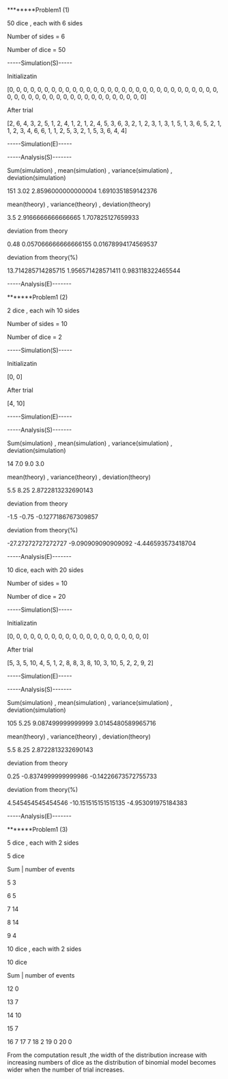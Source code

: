 ********Problem1 (1)

50 dice , each with 6 sides


Number of sides =  6

Number of dice =  50

-----Simulation(S)-----

Initializatin

[0, 0, 0, 0, 0, 0, 0, 0, 0, 0, 0, 0, 0, 0, 0, 0, 0, 0, 0, 0, 0, 0, 0, 0, 0, 0, 0, 0, 0, 0, 0, 0, 0, 0, 0, 0, 0, 0, 0, 0, 0, 0, 0, 0, 0, 0, 0, 0, 0, 0]

After trial

[2, 6, 4, 3, 2, 5, 1, 2, 4, 1, 2, 1, 2, 4, 5, 3, 6, 3, 2, 1, 2, 3, 1, 3, 1, 5, 1, 3, 6, 5, 2, 1, 1, 2, 3, 4, 6, 6, 1, 1, 2, 5, 3, 2, 1, 5, 3, 6, 4, 4]

-----Simulation(E)-----

-----Analysis(S)-------

Sum(simulation) , mean(simulation) , variance(simulation) , deviation(simulation) 

151 3.02 2.8596000000000004 1.6910351859142376

mean(theory) , variance(theory) , deviation(theory)

3.5 2.9166666666666665 1.707825127659933

deviation from theory

0.48 0.057066666666666155 0.01678994174569537

deviation from theory(%)

13.714285714285715 1.956571428571411 0.983118322465544

-----Analysis(E)-------




*******Problem1 (2)

2 dice , each wih 10 sides


Number of sides =  10

Number of dice =  2

-----Simulation(S)-----

Initializatin

[0, 0]

After trial

[4, 10]

-----Simulation(E)-----

-----Analysis(S)-------

Sum(simulation) , mean(simulation) , variance(simulation) , deviation(simulation) 

14 7.0 9.0 3.0

mean(theory) , variance(theory) , deviation(theory)

5.5 8.25 2.8722813232690143

deviation from theory

-1.5 -0.75 -0.1277186767309857

deviation from theory(%)

-27.27272727272727 -9.090909090909092 -4.446593573418704

-----Analysis(E)-------


10 dice, each with 20 sides


Number of sides =  10

Number of dice =  20

-----Simulation(S)-----

Initializatin

[0, 0, 0, 0, 0, 0, 0, 0, 0, 0, 0, 0, 0, 0, 0, 0, 0, 0, 0, 0]

After trial

[5, 3, 5, 10, 4, 5, 1, 2, 8, 8, 3, 8, 10, 3, 10, 5, 2, 2, 9, 2]

-----Simulation(E)-----

-----Analysis(S)-------

Sum(simulation) , mean(simulation) , variance(simulation) , deviation(simulation) 

105 5.25 9.087499999999999 3.0145480589965716

mean(theory) , variance(theory) , deviation(theory)

5.5 8.25 2.8722813232690143

deviation from theory

0.25 -0.8374999999999986 -0.14226673572755733

deviation from theory(%)

4.545454545454546 -10.151515151515135 -4.953091975184383

-----Analysis(E)-------



*******Problem1 (3)

5 dice , each with 2 sides

5 dice	

Sum	| number of events

5	    3

6  	  5

7 	  14

8	    14

9	    4 


10 dice , each with 2 sides

10 dice	

Sum	| number of events

12	  0

13	  7

14	  10

15	  7

16	  7
17	  7
18	  2
19	  0
20	  0

From the computation result ,the width of the distribution increase with increasing numbers of dice
as the distribution of binomial model becomes wider when the number of trial increases.



